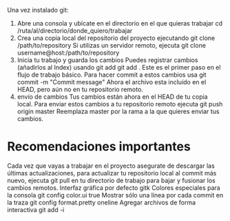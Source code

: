 Una vez instalado git:

1. Abre una consola y ubícate en el directorio en el que quieras trabajar
cd /ruta/al/directorio/donde_quiero/trabajar
2. Crea una copia local del repositorio del proyecto ejecutando
git clone /path/to/repository
Si utilizas un servidor remoto, ejecuta
git clone username@host:/path/to/repository
3. Inicia tu trabajo y guarda los cambios
Puedes registrar cambios (añadirlos al Index) usando
git add <filename>
git add .
Este es el primer paso en el flujo de trabajo básico. Para hacer commit a estos cambios usa
git commit -m "Commit message"
Ahora el archivo esta incluído en el HEAD, pero aún no en tu repositorio remoto.
4. envío de cambios
Tus cambios están ahora en el HEAD de tu copia local. Para enviar estos cambios a tu repositorio remoto ejecuta
git push origin master
Reemplaza master por la rama a la que quieres enviar tus cambios.

# Recomendaciones importantes
Cada vez que vayas a trabajar en el proyecto asegurate de descargar las últimas actualizaciones, para actualizar tu repositorio local al commit más nuevo, ejecuta
git pull
en tu directorio de trabajo para bajar y fusionar los cambios remotos.
Interfaz gráfica por defecto
gitk
Colores especiales para la consola
git config color.ui true
Mostrar sólo una línea por cada commit en la traza
git config format.pretty oneline
Agregar archivos de forma interactiva
git add -i
